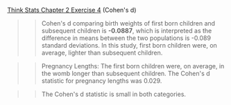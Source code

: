 [Think Stats Chapter 2 Exercise 4](http://greenteapress.com/thinkstats2/html/thinkstats2003.html#toc24) (Cohen's d)

>> Cohen's d comparing birth weights of first born children and subsequent children is **-0.0887**, which is interpreted as the difference in means between the two populations is -0.089 standard deviations. In this study, first born children were, on average, lighter than subsequent children. 

>> Pregnancy Lengths: The first born children were, on average, in the womb longer than subsequent children. The Cohen's d statistic for pregnancy lengths was 0.029. 

>> The Cohen's d statistic is small in both categories. 
